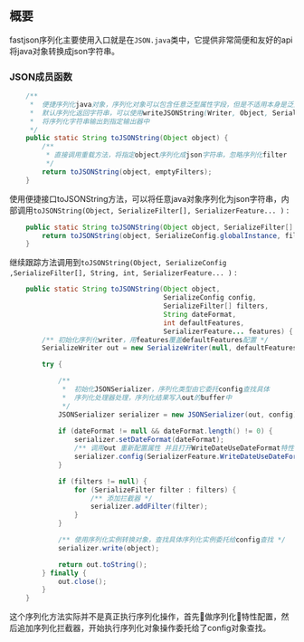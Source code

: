 ## 概要

fastjson序列化主要使用入口就是在`JSON.java`类中，它提供非常简便和友好的api将java对象转换成json字符串。

### JSON成员函数

``` java
    /**
     *  便捷序列化java对象，序列化对象可以包含任意泛型属性字段，但是不适用本身是泛型的对象。
     *  默认序列化返回字符串，可以使用writeJSONString(Writer, Object, SerializerFeature[])
     *  将序列化字符串输出到指定输出器中
     */
    public static String toJSONString(Object object) {
        /**
         * 直接调用重载方法，将指定object序列化成json字符串，忽略序列化filter
         */
        return toJSONString(object, emptyFilters);
    }
```

使用便捷接口toJSONString方法，可以将任意java对象序列化为json字符串，内部调用`toJSONString(Object, SerializeFilter[], SerializerFeature... )` :

``` java
    public static String toJSONString(Object object, SerializeFilter[] filters, SerializerFeature... features) {
        return toJSONString(object, SerializeConfig.globalInstance, filters, null, DEFAULT_GENERATE_FEATURE, features);
    }
```

继续跟踪方法调用到`toJSONString(Object, SerializeConfig ,SerializeFilter[], String, int, SerializerFeature... )` :

``` java
    public static String toJSONString(Object object,                    // 序列化对象
                                      SerializeConfig config,           // 全局序列化配置
                                      SerializeFilter[] filters,        // 序列化拦截器
                                      String dateFormat,                // 序列化日期格式
                                      int defaultFeatures,              // 默认序列化特性
                                      SerializerFeature... features) {  // 自定义序列化特性
        /** 初始化序列化writer，用features覆盖defaultFeatures配置 */
        SerializeWriter out = new SerializeWriter(null, defaultFeatures, features);

        try {

            /**
             *  初始化JSONSerializer，序列化类型由它委托config查找具体
             *  序列化处理器处理，序列化结果写入out的buffer中
             */
            JSONSerializer serializer = new JSONSerializer(out, config);
            
            if (dateFormat != null && dateFormat.length() != 0) {
                serializer.setDateFormat(dateFormat);
                /** 调用out 重新配置属性 并且打开WriteDateUseDateFormat特性 */
                serializer.config(SerializerFeature.WriteDateUseDateFormat, true);
            }

            if (filters != null) {
                for (SerializeFilter filter : filters) {
                    /** 添加拦截器 */
                    serializer.addFilter(filter);
                }
            }

            /** 使用序列化实例转换对象，查找具体序列化实例委托给config查找 */
            serializer.write(object);

            return out.toString();
        } finally {
            out.close();
        }
    }
```

这个序列化方法实际并不是真正执行序列化操作，首先做序列化特性配置，然后追加序列化拦截器，开始执行序列化对象操作委托给了config对象查找。